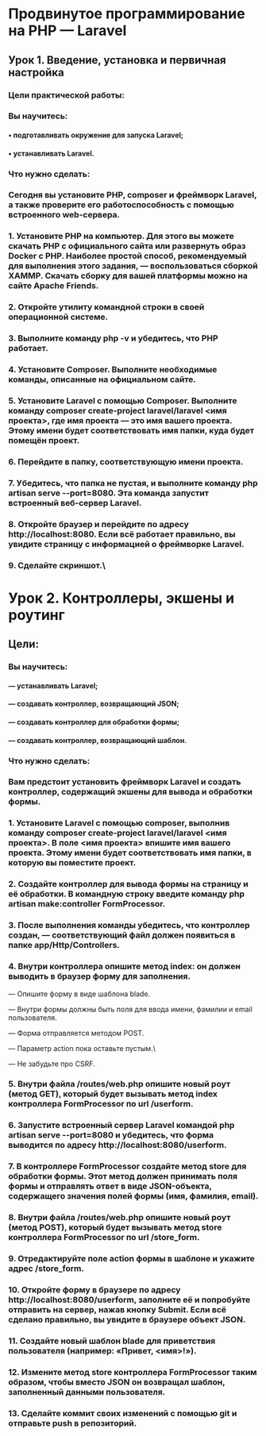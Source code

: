 # Продвинутое программирование на PHP — Laravel
## Урок 1. Введение, установка и первичная настройка
### Цели практической работы:
### Вы научитесь:

#### • подготавливать окружение для запуска Laravel;

#### • устанавливать Laravel.


### Что нужно сделать:

### Сегодня вы установите PHP, composer и фреймворк Laravel, а также проверите его работоспособность с помощью встроенного web-сервера.

### 1. Установите PHP на компьютер. Для этого вы можете скачать PHP с официального сайта или развернуть образ Docker с PHP. Наиболее простой способ, рекомендуемый для выполнения этого задания, — воспользоваться сборкой XAMMP. Скачать сборку для вашей платформы можно на сайте Apache Friends.

### 2. Откройте утилиту командной строки в своей операционной системе.

### 3. Выполните команду php -v и убедитесь, что PHP работает.

### 4. Установите Composer. Выполните необходимые команды, описанные на официальном сайте.

### 5. Установите Laravel с помощью Composer. Выполните команду composer create-project laravel/laravel <имя проекта>, где имя проекта — это имя вашего проекта. Этому имени будет соответствовать имя папки, куда будет помещён проект.

### 6. Перейдите в папку, соответствующую имени проекта.

### 7. Убедитесь, что папка не пустая, и выполните команду php artisan serve --port=8080. Эта команда запустит встроенный веб-сервер Laravel.

### 8. Откройте браузер и перейдите по адресу http://localhost:8080. Если всё работает правильно, вы увидите страницу с информацией о фреймворке Laravel.

### 9. Сделайте скриншот.\

# Урок 2. Контроллеры, экшены и роутинг
## Цели:

### Вы научитесь:

#### — устанавливать Laravel;
#### — создавать контроллер, возвращающий JSON;
#### — создавать контроллер для обработки формы;
#### — создавать контроллер, возвращающий шаблон.


### Что нужно сделать:

### Вам предстоит установить фреймворк Laravel и создать контроллер, содержащий экшены для вывода и обработки формы.

### 1. Установите Laravel с помощью composer, выполнив команду composer create-project laravel/laravel <имя проекта>. В поле <имя проекта> впишите имя вашего проекта. Этому имени будет соответствовать имя папки, в которую вы поместите проект.

### 2. Создайте контроллер для вывода формы на страницу и её обработки. В командную строку введите команду php artisan make:controller FormProcessor.

### 3. После выполнения команды убедитесь, что контроллер создан, — соответствующий файл должен появиться в папке app/Http/Controllers.

### 4. Внутри контроллера опишите метод index: он должен выводить в браузер форму для заполнения.
— Опишите форму в виде шаблона blade.

— Внутри формы должны быть поля для ввода имени, фамилии и email пользователя.

— Форма отправляется методом POST.

— Параметр action пока оставьте пустым.\

— Не забудьте про CSRF.

### 5. Внутри файла /routes/web.php опишите новый роут (метод GET), который будет вызывать метод index контроллера FormProcessor по url /userform.

### 6. Запустите встроенный сервер Laravel командой php artisan serve --port=8080 и убедитесь, что форма выводится по адресу http://localhost:8080/userform.

### 7. В контроллере FormProcessor создайте метод store для обработки формы. Этот метод должен принимать поля формы и отправлять ответ в виде JSON-объекта, содержащего значения полей формы (имя, фамилия, email).

### 8. Внутри файла /routes/web.php опишите новый роут (метод POST), который будет вызывать метод store контроллера FormProcessor по url /store_form.

### 9. Отредактируйте поле action формы в шаблоне и укажите адрес /store_form.

### 10. Откройте форму в браузере по адресу http://localhost:8080/userform, заполните её и попробуйте отправить на сервер, нажав кнопку Submit. Если всё сделано правильно, вы увидите в браузере объект JSON.

### 11. Создайте новый шаблон blade для приветствия пользователя (например: «Привет, <имя>!»).

### 12. Измените метод store контроллера FormProcessor таким образом, чтобы вместо JSON он возвращал шаблон, заполненный данными пользователя.

### 13. Сделайте коммит своих изменений с помощью git и отправьте push в репозиторий.
